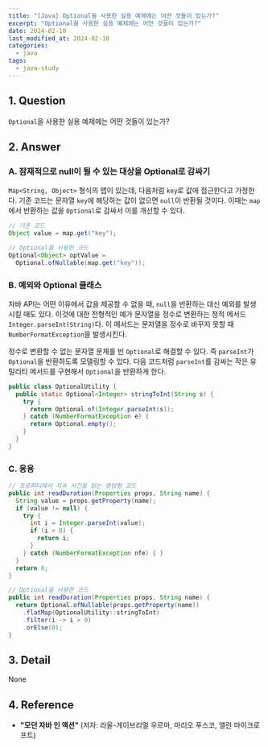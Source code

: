 ```yaml
---
title: "[Java] Optional을 사용한 실용 예제에는 어떤 것들이 있는가?"
excerpt: "Optional을 사용한 실용 예제에는 어떤 것들이 있는가?"
date: 2024-02-10
last_modified_at: 2024-02-10
categories:
  - java
tags:
  - java-study
---
```


## 1. Question

`Optional`을 사용한 실용 예제에는 어떤 것들이 있는가?

## 2. Answer

### A. 잠재적으로 null이 될 수 있는 대상을 Optional로 감싸기

`Map<String, Object>` 형식의 맵이 있는데, 다음처럼 `key`로 값에 접근한다고 가정한다. 기존 코드는 문자열 `key`에 해당하는 값이 없으면 `null`이 반환될 것이다. 이때는 `map`에서 반환하는 값을 `Optional`로 감싸서 이를 개선할 수 있다.

```java
// 기존 코드
Object value = map.get("key");

// Optional을 사용한 코드
Optional<Object> optValue =
  Optional.ofNullable(map.get("key"));
```

### B. 예외와 Optional 클래스

자바 API는 어떤 이유에서 값을 제공할 수 없을 때, `null`을 반환하는 대신 예외를 발생시킬 때도 있다. 이것에 대한 전형적인 예가 문자열을 정수로 변환하는 정적 메서드 `Integer.parseInt(String)`다. 이 메서드는 문자열을 정수로 바꾸지 못할 때 `NumberFormatException`을 발생시킨다.

정수로 변환할 수 없는 문자열 문제를  빈 `Optional`로 해결할 수 있다. 즉 `parseInt`가 `Optional`을 반환하도록 모델링할 수 있다. 다음 코드처럼 `parseInt`를 감싸는 작은 유틸리티 메서드를 구현해서 `Optional`을 반환하게 한다.

```java
public class OptionalUtility {
  public static Optional<Integer> stringToInt(String s) {
    try {
      return Optional.of(Integer.parseInt(s));
    } catch (NumberFormatException e) {
      return Optional.empty();
    }
  }
}
```

### C. 응용

```java
// 프로퍼티에서 지속 시간을 읽는 명령형 코드
public int readDuration(Properties props, String name) {
  String value = props.getProperty(name);
  if (value != null) {
    try {
      int i = Integer.parseInt(value);
      if (i > 0) {
        return i;
      }
    } catch (NumberFormatException nfe) { }
  }
  return 0;
}
```

```java
// Optional을 사용한 코드
public int readDuration(Properties props, String name) {
  return Optional.ofNullable(props.getProperty(name))
    .flatMap(OptionalUtility::stringToInt)
    .filter(i -> i > 0)
    .orElse(0);
}
```

## 3. Detail

None

## 4. Reference

* **"모던 자바 인 액션"** (저자: 라울-게이브리얼 우르마, 마리오 푸스코, 앨런 마이크로프트)